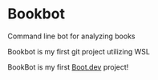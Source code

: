 # Bookbot
Command line bot for analyzing books

Bookbot is my first git project utilizing WSL

BookBot is my first [Boot.dev](https://www.boot.dev) project!
